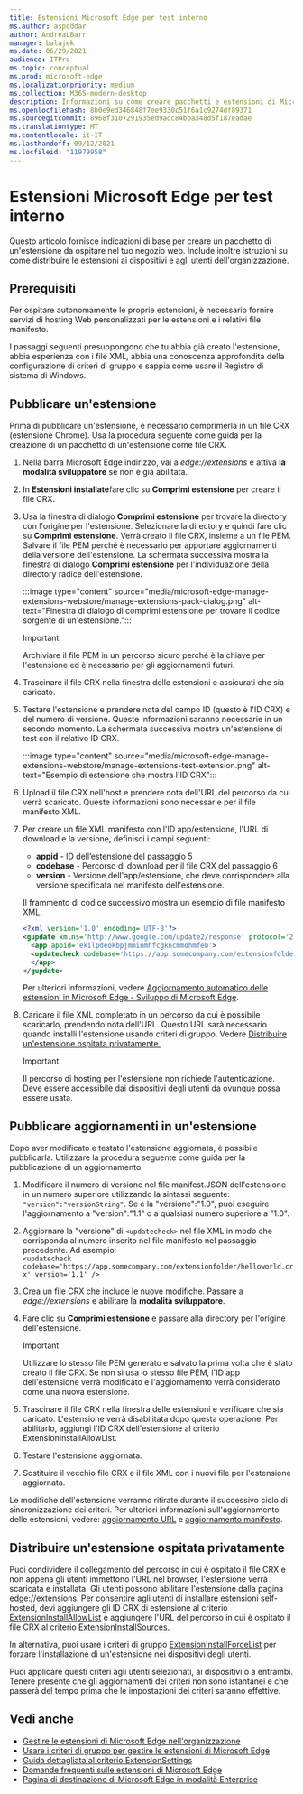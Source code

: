 ```yaml
---
title: Estensioni Microsoft Edge per test interno
ms.author: aspoddar
author: AndreaLBarr
manager: balajek
ms.date: 06/29/2021
audience: ITPro
ms.topic: conceptual
ms.prod: microsoft-edge
ms.localizationpriority: medium
ms.collection: M365-modern-desktop
description: Informazioni su come creare pacchetti e estensioni di Microsoft Edge per test interno nell'organizzazione.
ms.openlocfilehash: 8b0e9ed346848f7ee9330c51f6a1c9274df89371
ms.sourcegitcommit: 8968f3107291935ed9adc84bba348d5f187eadae
ms.translationtype: MT
ms.contentlocale: it-IT
ms.lasthandoff: 09/12/2021
ms.locfileid: "11979958"
---
```

# <a name="self-host-microsoft-edge-extensions"></a>Estensioni Microsoft Edge per test interno

Questo articolo fornisce indicazioni di base per creare un pacchetto di un'estensione da ospitare nel tuo negozio web. Include inoltre istruzioni su come distribuire le estensioni ai dispositivi e agli utenti dell'organizzazione.

## <a name="prerequisites"></a>Prerequisiti

Per ospitare autonomamente le proprie estensioni, è necessario fornire servizi di hosting Web personalizzati per le estensioni e i relativi file manifesto.

 I passaggi seguenti presuppongono che tu abbia già creato l'estensione, abbia esperienza con i file XML, abbia una conoscenza approfondita della configurazione di criteri di gruppo e sappia come usare il Registro di sistema di Windows.

## <a name="publish-an-extension"></a>Pubblicare un'estensione

Prima di pubblicare un'estensione, è necessario comprimerla in un file CRX (estensione Chrome). Usa la procedura seguente come guida per la creazione di un pacchetto di un'estensione come file CRX.

1. Nella barra Microsoft Edge indirizzo, vai a *edge://extensions* e attiva **la modalità sviluppatore** se non è già abilitata.
2. In **Estensioni installate**fare clic su **Comprimi estensione** per creare il file CRX.
3. Usa la finestra di dialogo **Comprimi estensione** per trovare la directory con l'origine per l'estensione. Selezionare la directory e quindi fare clic su **Comprimi estensione**.  Verrà creato il file CRX, insieme a un file PEM. Salvare il file PEM perché è necessario per apportare aggiornamenti della versione dell'estensione. La schermata successiva mostra la finestra di dialogo **Comprimi estensione** per l'individuazione della directory radice dell'estensione.

   :::image type="content" source="media/microsoft-edge-manage-extensions-webstore/manage-extensions-pack-dialog.png" alt-text="Finestra di dialogo di comprimi estensione per trovare il codice sorgente di un'estensione.":::

   > [!IMPORTANT]
   > Archiviare il file PEM in un percorso sicuro perché è la chiave per l'estensione ed è necessario per gli aggiornamenti futuri.

4. Trascinare il file CRX nella finestra delle estensioni e assicurati che sia caricato.
5. Testare l'estensione e prendere nota del campo ID (questo è l'ID CRX) e del numero di versione. Queste informazioni saranno necessarie in un secondo momento. La schermata successiva mostra un'estensione di test con il relativo ID CRX.

   :::image type="content" source="media/microsoft-edge-manage-extensions-webstore/manage-extensions-test-extension.png" alt-text="Esempio di estensione che mostra l'ID CRX":::

6. Upload il file CRX nell'host e prendere nota dell'URL del percorso da cui verrà scaricato. Queste informazioni sono necessarie per il file manifesto XML.
7. Per creare un file XML manifesto con l'ID app/estensione, l'URL di download e la versione, definisci i campi seguenti:  

   - **appid** - ID dell’estensione del passaggio 5
   - **codebase** - Percorso di download per il file CRX del passaggio 6
   - **version** - Versione dell'app/estensione, che deve corrispondere alla versione specificata nel manifesto dell'estensione.

   Il frammento di codice successivo mostra un esempio di file manifesto XML.

   ```xml
   <?xml version='1.0' encoding='UTF-8'?> 
   <gupdate xmlns='http://www.google.com/update2/response' protocol='2.0'> 
     <app appid='ekilpdeokbpjmminmhfcgkncmmohmfeb'> 
     <updatecheck codebase='https://app.somecompany.com/extensionfolder/helloworld.crx' version='1.0' /> 
     </app> 
   </gupdate> 
   ```

   Per ulteriori informazioni, vedere [Aggiornamento automatico delle estensioni in Microsoft Edge - Sviluppo di Microsoft Edge](/microsoft-edge/extensions-chromium/enterprise/auto-update).

8. Caricare il file XML completato in un percorso da cui è possibile scaricarlo, prendendo nota dell'URL. Questo URL sarà necessario quando installi l'estensione usando criteri di gruppo. Vedere [Distribuire un'estensione ospitata privatamente.](#distribute-a-privately-hosted-extension)

   > [!IMPORTANT]
   > Il percorso di hosting per l'estensione non richiede l'autenticazione. Deve essere accessibile dai dispositivi degli utenti da ovunque possa essere usata.

## <a name="publish-updates-to-an-extension"></a>Pubblicare aggiornamenti in un'estensione

Dopo aver modificato e testato l'estensione aggiornata, ė possibile pubblicarla. Utilizzare la procedura seguente come guida per la pubblicazione di un aggiornamento.

1. Modificare il numero di versione nel file manifest.JSON dell'estensione in un numero superiore utilizzando la sintassi seguente: `"version":"versionString"`. Se ė la "versione":"1.0", puoi eseguire l'aggiornamento a "version":"1.1" o a qualsiasi numero superiore a "1.0".
2. Aggiornare la "versione" di `<updatecheck>` nel file XML in modo che corrisponda al numero inserito nel file manifesto nel passaggio precedente. Ad esempio:<br>`<updatecheck codebase='https://app.somecompany.com/extensionfolder/helloworld.crx' version='1.1' />`
3. Crea un file CRX che include le nuove modifiche. Passare a *edge://extensions* e abilitare la **modalità sviluppatore**.
4. Fare clic su **Comprimi estensione** e passare alla directory per l'origine dell'estensione.

   > [!IMPORTANT]
   > Utilizzare lo stesso file PEM generato e salvato la prima volta che è stato creato il file CRX. Se non si usa lo stesso file PEM, l'ID app dell'estensione verrà modificato e l'aggiornamento verrà considerato come una nuova estensione.

5. Trascinare il file CRX nella finestra delle estensioni e verificare che sia caricato. L'estensione verrà disabilitata dopo questa operazione. Per abilitarlo, aggiungi l'ID CRX dell'estensione al criterio ExtensionInstallAllowList. 
6. Testare l'estensione aggiornata.
7. Sostituire il vecchio file CRX e il file XML con i nuovi file per l'estensione aggiornata.

Le modifiche dell'estensione verranno ritirate durante il successivo ciclo di sincronizzazione dei criteri. Per ulteriori informazioni sull'aggiornamento delle estensioni, vedere: [aggiornamento URL](/microsoft-edge/extensions-chromium/enterprise/auto-update#update-url) e [aggiornamento manifesto](/microsoft-edge/extensions-chromium/enterprise/auto-update#updated-manifest).

## <a name="distribute-a-privately-hosted-extension"></a>Distribuire un'estensione ospitata privatamente

Puoi condividere il collegamento del percorso in cui è ospitato il file CRX e non appena gli utenti immettono l'URL nel browser, l'estensione verrà scaricata e installata. Gli utenti possono abilitare l'estensione dalla pagina edge://extensions. Per consentire agli utenti di installare estensioni self-hosted, devi aggiungere gli ID CRX di estensione al criterio [ExtensionInstallAllowList](/deployedge/microsoft-edge-policies#extensioninstallallowlist) e aggiungere l'URL del percorso in cui è ospitato il file CRX al criterio [ExtensionInstallSources.](/deployedge/microsoft-edge-policies#extensioninstallsources)

In alternativa, puoi usare i criteri di gruppo [ExtensionInstallForceList](/deployedge/microsoft-edge-manage-extensions-policies#force-install-an-extension) per forzare l'installazione di un'estensione nei dispositivi degli utenti.

Puoi applicare questi criteri agli utenti selezionati, ai dispositivi o a entrambi. Tenere presente che gli aggiornamenti dei criteri non sono istantanei e che passerà del tempo prima che le impostazioni dei criteri saranno effettive.

## <a name="see-also"></a>Vedi anche

- [Gestire le estensioni di Microsoft Edge nell'organizzazione](microsoft-edge-manage-extensions.md)
- [Usare i criteri di gruppo per gestire le estensioni di Microsoft Edge](microsoft-edge-manage-extensions-policies.md)
- [Guida dettagliata al criterio ExtensionSettings](microsoft-edge-manage-extensions-ref-guide.md)
- [Domande frequenti sulle estensioni di Microsoft Edge](microsoft-edge-manage-extensions-faq.md)
- [Pagina di destinazione di Microsoft Edge in modalità Enterprise](https://aka.ms/EdgeEnterprise)
